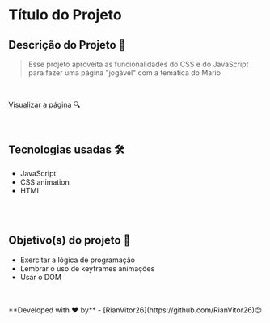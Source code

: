 # Título do Projeto

## Descrição do Projeto 📌
>Esse projeto aproveita as funcionalidades do CSS e do JavaScript para fazer uma página "jogável" com a temática do Mario
>
<br>

[Visualizar a página](https://github.com/RianVitor26/Mario-Game-Animation) 🔍

<br>

## Tecnologias usadas 🛠 

* JavaScript
* CSS animation
* HTML
<br>
<br>

## Objetivo(s) do projeto 🎯
- Exercitar a lógica de programação
- Lembrar o uso de keyframes animações
- Usar o DOM
<br>
<br>
**Developed with ❤️ by** - [RianVitor26](https://github.com/RianVitor26)😊
